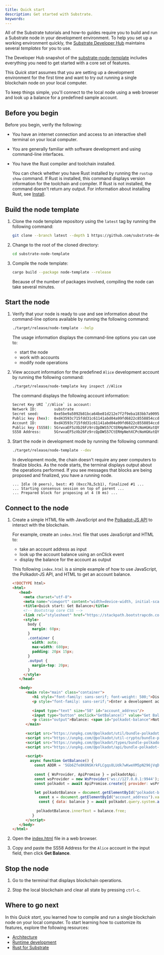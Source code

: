 ```yaml
---
title: Quick start
description: Get started with Substrate.
keywords:
---
```


All of the Substrate tutorials and how-to guides require you to build and run a Substrate node in your development environment.
To help you set up a working environment quickly, the [Substrate Developer Hub](https://github.com/substrate-developer-hub/) maintains several _templates_ for you to use.

The Developer Hub snapshot of the [substrate-node-template](https://github.com/substrate-developer-hub/substrate-node-template/releases/tag/latest) includes everything you need to get started with a core set of features.

This _Quick start_ assumes that you are setting up a development environment for the first time and want to try out running a single blockchain node on your local computer.

To keep things simple, you'll connect to the local node using a web browser and look up a balance for a predefined sample account.

## Before you begin

Before you begin, verify the following:

- You have an internet connection and access to an interactive shell terminal on your local computer.

- You are generally familiar with software development and using command-line interfaces.

- You have the Rust compiler and toolchain installed.

  You can check whether you have Rust installed by running the `rustup show` command.
  If Rust is installed, this command displays version information for the toolchain and compiler.
  If Rust is not installed, the command doesn't return any output.
  For information about installing Rust, see [Install](/main-docs/install).

## Build the node template

1. Clone the node template repository using the `latest` tag by running the following command:

   ```sh
   git clone --branch latest --depth 1 https://github.com/substrate-developer-hub/substrate-node-template
   ```

1. Change to the root of the cloned directory:

   ```sh
   cd substrate-node-template
   ```

1. Compile the node template:

   ```sh
   cargo build --package node-template --release
   ```

   Because of the number of packages involved, compiling the node can take several minutes.

## Start the node

1. Verify that your node is ready to use and see information about the command-line options available by running the following command:

   ```sh
   ./target/release/node-template --help
   ```

   The usage information displays the command-line options you can use to:

   - start the node
   - work with accounts
   - modify node operations

1. View account information for the predefined `Alice` development account by running the following command:

   ```sh
   ./target/release/node-template key inspect //Alice
   ```

   The command displays the following account information:

   ```sh
   Secret Key URI `//Alice` is account:
   Network ID:        substrate 
   Secret seed:       0xe5be9a5092b81bca64be81d212e7f2f9eba183bb7a90954f7b76361f6edb5c0a
   Public key (hex):  0xd43593c715fdd31c61141abd04a99fd6822c8558854ccde39a5684e7a56da27d
   Account ID:        0xd43593c715fdd31c61141abd04a99fd6822c8558854ccde39a5684e7a56da27d
   Public key (SS58): 5GrwvaEF5zXb26Fz9rcQpDWS57CtERHpNehXCPcNoHGKutQY
   SS58 Address:      5GrwvaEF5zXb26Fz9rcQpDWS57CtERHpNehXCPcNoHGKutQY
   ```

1. Start the node in development mode by running the following command:

   ```sh
   ./target/release/node-template --dev
   ```

   In development mode, the chain doesn't require any peer computers to finalize blocks.
   As the node starts, the terminal displays output about the operations performed.
   If you see messages that blocks are being proposed and finalized, you have a running node.

   ```text
   ... Idle (0 peers), best: #3 (0xcc78…5cb1), finalized #1 ...
   ... Starting consensus session on top of parent ...
   ... Prepared block for proposing at 4 (0 ms) ...
   ```

## Connect to the node

1. Create a simple HTML file with JavaScript and the [Polkadot-JS API](https://polkadot.js.org/docs/) to interact with the blockchain.
   
   For example, create an `index.html` file that uses JavaScript and HTML to:

   - take an account address as input
   - look up the account balance using an onClick event
   - display the balance for the account as output

   <!--This sample [index.html](/examples/quickstart/index.html) provides a simple example of how to use JavaScript, the Polkadot-JS API, and HTML to get an account balance. -->
   
   This following `index.html` is a simple example of how to use JavaScript, the Polkadot-JS API, and HTML to get an account balance.


   ```html
   <!DOCTYPE html>
   <html>
      <head>
        <meta charset="utf-8">
        <meta name="viewport" content="width=device-width, initial-scale=1, shrink-to-fit=no">
        <title>Quick start: Get Balance</title>
        <!-- Bootstrap core CSS -->
        <link rel="stylesheet" href="https://stackpath.bootstrapcdn.com/bootstrap/4.5.2/css/bootstrap.min.css"  integrity="sha384-JcKb8q3iqJ61gNV9KGb8thSsNjpSL0n8PARn9HuZOnIxN0hoP+VmmDGMN5t9UJ0Z" crossorigin="anonymous">
        <style>
          body {
            margin: 60px;
          }
          .container {
            width: auto;
            max-width: 680px;
            padding: 20px 15px;
          }
          .output {
            margin-top: 20px;
          }
        </style>
      </head>

      <body>
         <main role="main" class="container">
            <h1 style="font-family: sans-serif; font-weight: 500;">Display an account balance</h1>
            <p style="font-family: sans-serif;">Enter a development account address, then click <b>Get Balance</b>.</p>
            
            <input type="text" size="58" id="account_address"/>
            <input type="button" onclick="GetBalance()" value="Get Balance">
            <p class="output">Balance: <span id="polkadot-balance">Not Connected</span></p>
         </main>
         
         <script src="https://unpkg.com/@polkadot/util/bundle-polkadot-util.js"></script>
         <script src="https://unpkg.com/@polkadot/util-crypto/bundle-polkadot-util-crypto.js"></script>
         <script src="https://unpkg.com/@polkadot/types/bundle-polkadot-types.js"></script>
         <script src="https://unpkg.com/@polkadot/api/bundle-polkadot-api.js"></script>
         
         <script>
           async function GetBalance() {
             const ADDR = '5Gb6Zfe8K8NSKrkFLCgqs8LUdk7wKweXM5pN296jVqDpdziR';
             
             const { WsProvider, ApiPromise } = polkadotApi;
             const wsProvider = new WsProvider('ws://127.0.0.1:9944');
             const polkadot = await ApiPromise.create({ provider: wsProvider });
             
             let polkadotBalance = document.getElementById("polkadot-balance");
               const x = document.getElementById("account_address").value;
               const { data: balance } = await polkadot.query.system.account(x);
            
              polkadotBalance.innerText = balance.free;
            }  
         </script>
      </body>
   </html>
   ```

1. Open the <a className="noTrailingSlash" href="/examples/index.html">index.html</a> file in a web browser.

1. Copy and paste the SS58 Address for the `Alice` account in the input field, then click **Get Balance**.

## Stop the node

1. Go to the terminal that displays blockchain operations.

1. Stop the local blockchain and clear all state by pressing `ctrl-c`.

## Where to go next

In this _Quick start_, you learned how to compile and run a single blockchain node on your local computer.
To start learning how to customize its features, explore the following resources:

- [Architecture](/main-docs/fundamentals/architecture/)
- [Runtime development](/main-docs/fundamentals/runtime-intro/)
- [Rust for Substrate](/main-docs/fundamentals/rust-basics/)
